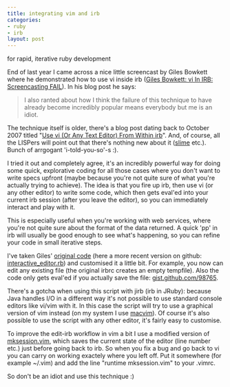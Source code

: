```yaml
--- 
title: integrating vim and irb
categories: 
- ruby
- irb
layout: post
---
```


for rapid, iterative ruby development

End of last year I came across a nice little screencast by Giles Bowkett where he demonstrated how to use vi inside irb ([Giles Bowkett: vi In IRB: Screencasting FAIL](http://gilesbowkett.blogspot.com/2008/11/vi-in-irb-screencasting-fail.html)). In his blog post he says:

>I also ranted about how I think the failure of this technique to have already become incredibly popular
>means everybody but me is an idiot.
   
The technique itself is older, there's a blog post dating back to October 2007 titled "[Use vi (Or Any Text Editor) From Within irb](http://gilesbowkett.blogspot.com/2007/10/use-vi-or-any-text-editor-from-within.html)". And, of course, all the LISPers will point out that there's nothing new about it ([slime](http://common-lisp.net/project/slime/) etc.). Bunch of arrgogant 'i-told-you-so'-s :).

I tried it out and completely agree, it's an incredibly powerful way for doing some quick, explorative coding for all those cases where you don't want to write specs upfront (maybe because you're not quite sure of what you're actually trying to achieve). The idea is that you fire up irb, then use vi (or any other editor) to write some code, which then gets eval'ed into your current irb session (after you leave the editor), so you can immediately interact and play with it. 

This is especially useful when you're working with web services, where you're not quite sure about the format of the data returned. A quick 'pp' in irb will usually be good enough to see what's happening, so you can refine your code in small iterative steps.

I've taken Giles' [original code](http://pastie.caboo.se/102939) (here a more recent version on github: [interactive_editor.rb](http://github.com/gilesbowkett/utility-belt/blob/0a542e50a3c27f883688358f70c89719be651e4b/lib/utility_belt/interactive_editor.rb)) and customised it a little bit. For example, you now can edit any existing file (the original irbrc creates an empty tempfile). Also the code only gets eval'ed if you actually save the file: [gist.github.com/98765](http://gist.github.com/98765).

There's a gotcha when using this script with jirb (irb in JRuby): because Java handles I/O in a different way it's not possible to use standard console editors like vi/vim with it. In this case the script will try to use a graphical version of vim instead (on my system I use [macvim](http://code.google.com/p/macvim/)). Of course it's also possible to use the script with any other editor, it's fairly easy to customise.


To improve the edit-irb workflow in vim a bit I use a modified version of [mksession.vim](http://gist.github.com/97573), which saves the current state of the editor (line number etc.) just before going back to irb. So when you fix a bug and go back to vi you can carry on working exactely where you left off. Put it somewhere (for example ~/.vim) and add the line "runtime mksession.vim" to your .vimrc.

So don't be an idiot and use this technique :)
